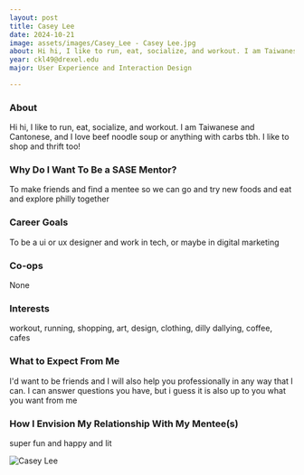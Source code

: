 ```yaml
---
layout: post
title: Casey Lee 
date: 2024-10-21
image: assets/images/Casey_Lee - Casey Lee.jpg
about: Hi hi, I like to run, eat, socialize, and workout. I am Taiwanese and Cantonese, and I love beef noodle soup or anything with carbs tbh. I like to shop and thrift too!
year: ckl49@drexel.edu
major: User Experience and Interaction Design

---
```


### About

Hi hi, I like to run, eat, socialize, and workout. I am Taiwanese and Cantonese, and I love beef noodle soup or anything with carbs tbh. I like to shop and thrift too!

### Why Do I Want To Be a SASE Mentor?

To make friends and find a mentee so we can go and try new foods and eat and explore philly together

### Career Goals

To be a ui or ux designer and work in tech, or maybe in digital marketing

### Co-ops

None

### Interests

workout, running, shopping, art, design, clothing, dilly dallying, coffee, cafes

### What to Expect From Me

I'd want to be friends and I will also help you professionally in any way that I can. I can answer questions you have, but i guess it is also up to you what you want from me

### How I Envision My Relationship With My Mentee(s) 

super fun and happy and lit

<div class="text-center my-5">
    <img src="https://sase-drexel.github.io/mentorship-2024/assets/images/Casey_Lee - Casey Lee.jpg" alt="Casey Lee" class="rounded post-img" />
</div>
